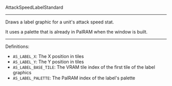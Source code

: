
AttackSpeedLabelStandard

---

Draws a label graphic for a unit's attack speed stat.

It uses a palette that is already in PalRAM when the window is built.

---

Definitions:

  * `AS_LABEL_X`: The X position in tiles
  * `AS_LABEL_Y`: The Y position in tiles
  * `AS_LABEL_BASE_TILE`: The VRAM tile index of the first tile of the label graphics
  * `AS_LABEL_PALETTE`: The PalRAM index of the label's palette

